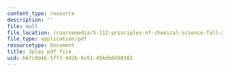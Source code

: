 ```yaml
---
content_type: resource
description: ''
file: null
file_location: /coursemedia/5-112-principles-of-chemical-science-fall-2005/b67c8d465ff1442b8c6145bdb0d90383_dxR06Mi8ExI.pdf
file_type: application/pdf
resourcetype: Document
title: 3play pdf file
uid: b67c8d46-5ff1-442b-8c61-45bdb0d90383
---
```

